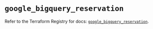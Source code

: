 # `google_bigquery_reservation`

Refer to the Terraform Registry for docs: [`google_bigquery_reservation`](https://registry.terraform.io/providers/hashicorp/google/6.33.0/docs/resources/bigquery_reservation).
